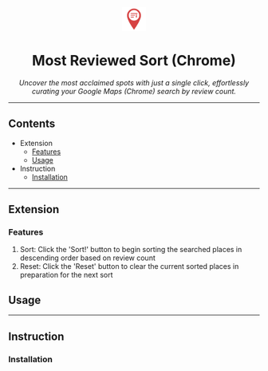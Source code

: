 <p align="center">
  <img src="logo.png" alt="Most Reviewed Sort Logo" width="48"/>
</p>
<h1 align="center">Most Reviewed Sort (Chrome)</h1>

<p align="center">
  <em>Uncover the most acclaimed spots with just a single click, effortlessly curating your Google Maps (Chrome) search by review count.</em>
</p>

---

## Contents
- Extension
    - [Features](#features)
    - [Usage](#usage)
- Instruction
    - [Installation](#installation)

---

## Extension
### Features
1. Sort: Click the 'Sort!' button to begin sorting the searched places in descending order based on review count   
2. Reset: Click the 'Reset' button to clear the current sorted places in preparation for the next sort 

## Usage

---

## Instruction
### Installation
